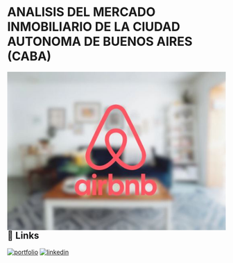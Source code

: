 # ANALISIS DEL MERCADO INMOBILIARIO DE LA CIUDAD AUTONOMA DE BUENOS AIRES (CABA)


<img src='https://github.com/dani-ctes/Business-Analytics/blob/main/ANALISIS_DEL_MERCADO_INMOBILIARIO_Buenos_Aires/airbnb.png' align='right'>


<br></br>

## 🔗 Links
[![portfolio](https://img.shields.io/badge/my_portfolio-000?style=for-the-badge&logo=ko-fi&logoColor=white)](https://github.com/dani-ctes)
[![linkedin](https://img.shields.io/badge/linkedin-0A66C2?style=for-the-badge&logo=linkedin&logoColor=white)](https://www.linkedin.com/in/o-daniel-torres-50480922/)
